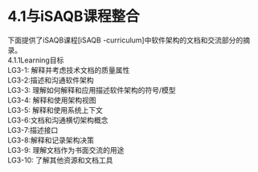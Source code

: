 # 4.1与iSAQB课程整合

下面提供了iSAQB课程\[iSAQB -curriculum]中软件架构的文档和交流部分的摘录。\
4.1.1Learning目标\
LG3-1: 解释并考虑技术文档的质量属性\
LG3-2:描述和沟通软件架构\
LG3-3: 理解如何解释和应用描述软件架构的符号/模型\
LG3-4: 解释和使用架构视图\
LG3-5: 解释和使用系统上下文\
LG3-6:文档和沟通横切架构概念\
LG3-7:描述接口\
LG3-8:解释和记录架构决策\
LG3-9: 理解文档作为书面交流的用途\
LG3-10: 了解其他资源和文档工具
